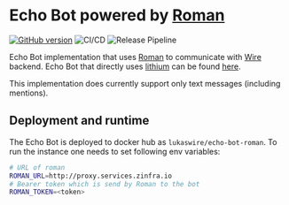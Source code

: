 # Echo Bot powered by [Roman](https://github.com/dkovacevic/roman)
[![GitHub version](https://badge.fury.io/gh/wireapp%2Fecho-bot-roman.svg)](https://badge.fury.io/gh/wireapp%2Fecho-bot-roman)
![CI/CD](https://github.com/wireapp/echo-bot-roman/workflows/CI/CD/badge.svg)
![Release Pipeline](https://github.com/wireapp/echo-bot-roman/workflows/Release%20Pipeline/badge.svg)

Echo Bot implementation that uses [Roman](https://github.com/dkovacevic/roman) to communicate with [Wire](https://wire.com/en/) backend.
Echo Bot that directly uses [lithium](https://github.com/wireapp/lithium) can be found [here](https://github.com/wireapp/echo-bot). 

This implementation does currently support only text messages (including mentions).

## Deployment and runtime
The Echo Bot is deployed to docker hub as `lukaswire/echo-bot-roman`. 
To run the instance one needs to set following env variables:
```bash
# URL of roman
ROMAN_URL=http://proxy.services.zinfra.io
# Bearer token which is send by Roman to the bot
ROMAN_TOKEN=<token> 
```
